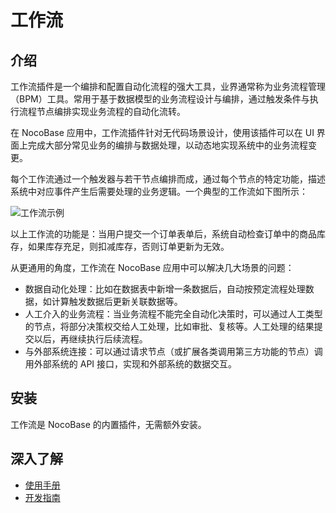 # 工作流

## 介绍

工作流插件是一个编排和配置自动化流程的强大工具，业界通常称为业务流程管理（BPM）工具。常用于基于数据模型的业务流程设计与编排，通过触发条件与执行流程节点编排实现业务流程的自动化流转。

在 NocoBase 应用中，工作流插件针对无代码场景设计，使用该插件可以在 UI 界面上完成大部分常见业务的编排与数据处理，以动态地实现系统中的业务流程变更。

每个工作流通过一个触发器与若干节点编排而成，通过每个节点的特定功能，描述系统中对应事件产生后需要处理的业务逻辑。一个典型的工作流如下图所示：

![工作流示例](https://static-docs.nocobase.com/4511011beac54779cb68e66555ebf8a8.png)

以上工作流的功能是：当用户提交一个订单表单后，系统自动检查订单中的商品库存，如果库存充足，则扣减库存，否则订单更新为无效。

从更通用的角度，工作流在 NocoBase 应用中可以解决几大场景的问题：

- 数据自动化处理：比如在数据表中新增一条数据后，自动按预定流程处理数据，如计算触发数据后更新关联数据等。
- 人工介入的业务流程：当业务流程不能完全自动化决策时，可以通过人工类型的节点，将部分决策权交给人工处理，比如审批、复核等。人工处理的结果提交以后，再继续执行后续流程。
- 与外部系统连接：可以通过请求节点（或扩展各类调用第三方功能的节点）调用外部系统的 API 接口，实现和外部系统的数据交互。

## 安装

工作流是 NocoBase 的内置插件，无需额外安装。

## 深入了解

- [使用手册](../manual/index/index.md)
- [开发指南](../development/index/index.md)